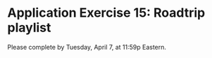 # Application Exercise 15: Roadtrip playlist

Please complete by Tuesday, April 7, at 11:59p Eastern.

